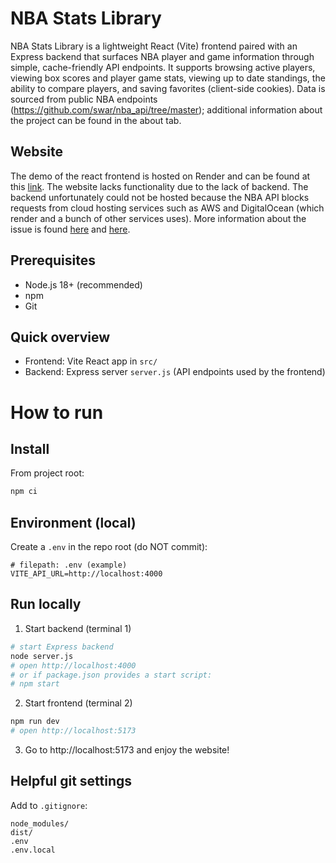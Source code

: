 # NBA Stats Library

NBA Stats Library is a lightweight React (Vite) frontend paired with an Express backend that surfaces NBA player and game information through simple, cache-friendly API endpoints. It supports browsing active players, viewing box scores and player game stats, viewing up to date standings, the ability to compare players, and saving favorites (client-side cookies). Data is sourced from public NBA endpoints (https://github.com/swar/nba_api/tree/master); additional information about the project can be found in the about tab. 

## Website
The demo of the react frontend is hosted on Render and can be found at this [link](https://nba-stats-library-o2e9.onrender.com/). The website lacks functionality due to the lack of backend. The backend unfortunately could not be hosted because the NBA API blocks requests from cloud hosting services such as AWS and DigitalOcean (which render and a bunch of other services uses). More information about the issue is found [here](https://github.com/bttmly/nba/issues/41) and [here](https://github.com/seemethere/nba_py/issues/88).

## Prerequisites
- Node.js 18+ (recommended)
- npm
- Git

## Quick overview
- Frontend: Vite React app in `src/`
- Backend: Express server `server.js` (API endpoints used by the frontend)

# How to run

## Install
From project root:
```bash
npm ci
```

## Environment (local)
Create a `.env` in the repo root (do NOT commit):
```env
# filepath: .env (example)
VITE_API_URL=http://localhost:4000
```

## Run locally
1. Start backend (terminal 1)
```bash
# start Express backend
node server.js
# open http://localhost:4000
# or if package.json provides a start script:
# npm start
```

2. Start frontend (terminal 2)
```bash
npm run dev
# open http://localhost:5173
```

3. Go to http://localhost:5173 and enjoy the website!

## Helpful git settings
Add to `.gitignore`:
```
node_modules/
dist/
.env
.env.local
```

